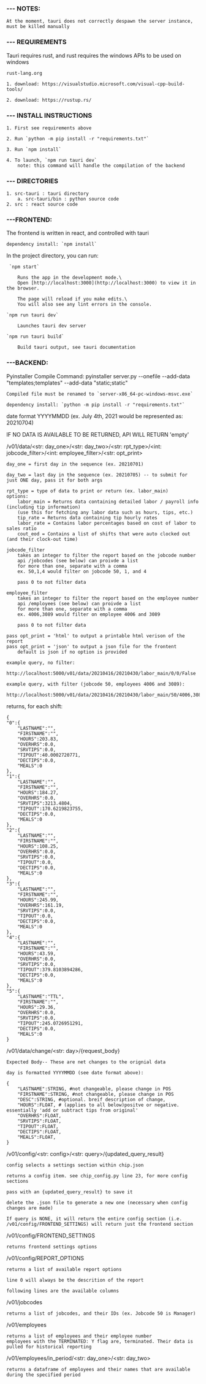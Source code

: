 ### --- NOTES:

    At the moment, tauri does not correctly despawn the server instance, must be killed manually

### --- REQUIREMENTS

Tauri requires rust, and rust requires the windows APIs to be used on windows

    rust-lang.org

    1. download: https://visualstudio.microsoft.com/visual-cpp-build-tools/

    2. download: https://rustup.rs/


### --- INSTALL INSTRUCTIONS

    1. First see requirements above

    2. Run `python -m pip install -r "requirements.txt"`

    3. Run `npm install`

    4. To launch, `npm run tauri dev`
        note: this command will handle the compilation of the backend


### --- DIRECTORIES

    1. src-tauri : tauri directory
        a. src-tauri/bin : python source code
    2. src : react source code

### ---FRONTEND:

The frontend is written in react, and controlled with tauri

    dependency install: `npm install`

In the project directory, you can run:

     `npm start`

        Runs the app in the development mode.\
        Open [http://localhost:3000](http://localhost:3000) to view it in the browser.

        The page will reload if you make edits.\
        You will also see any lint errors in the console.

    `npm run tauri dev`

        Launches tauri dev server

    `npm run tauri build`

        Build tauri output, see tauri documentation

### ---BACKEND:

Pyinstaller Compile Command: 
pyinstaller server.py --onefile --add-data "templates;templates" --add-data "static;static"  

    Compiled file must be renamed to `server-x86_64-pc-windows-msvc.exe`

    dependency install: `python -m pip install -r "requirements.txt"`

date format YYYYMMDD (ex. July 4th, 2021 would be represented as: 20210704)

IF NO DATA IS AVAILABLE TO BE RETURNED, API WILL RETURN 'empty'

/v01/data/<str: day_one>/<str: day_two>/<str: rpt_type>/<int: jobcode_filter>/<int: employee_filter>/<str: opt_print>

    day_one = first day in the sequence (ex. 20210701)

    day_two = last day in the sequence (ex. 20210705) -- to submit for just ONE day, pass it for both args

    rpt_type = type of data to print or return (ex. labor_main) 
    options: 
        labor_main = Returns data containing detailed labor / payroll info (including tip information) 
        (use this for fetching any labor data such as hours, tips, etc.)
        tip_rate = Returns data containing tip hourly rates
        labor_rate = Contains labor percentages based on cost of labor to sales ratio
        cout_eod = Contains a list of shifts that were auto clocked out (and their clock-out time)
    
    jobcode_filter
        takes an integer to filter the report based on the jobcode number
        api /jobcodes (see below) can proivde a list
        for more than one, separate with a comma
        ex. 50,1,4 would filter on jobcode 50, 1, and 4

        pass 0 to not filter data

    employee_filter
        takes an integer to filter the report based on the employee number
        api /employees (see below) can proivde a list
        for more than one, separate with a comma
        ex. 4006,3089 would filter on employee 4006 and 3089
        
        pass 0 to not filter data

    pass opt_print = 'html' to output a printable html verison of the report
    pass opt_print = 'json' to output a json file for the frontent
        default is json if no option is provided

    example query, no filter: 
        http://localhost:5000/v01/data/20210416/20210430/labor_main/0/0/False

    example query, with filter (jobcode 50, employees 4006 and 3089): 
        http://localhost:5000/v01/data/20210416/20210430/labor_main/50/4006,3089/False

returns, for each shift:

    {
    "0":{
        "LASTNAME":"",
        "FIRSTNAME":"",
        "HOURS":203.83,
        "OVERHRS":0.0,
        "SRVTIPS":0.0,
        "TIPOUT":40.0002720771,
        "DECTIPS":0.0,
        "MEALS":0
    },
    "1":{
        "LASTNAME":"",
        "FIRSTNAME":"",
        "HOURS":184.27,
        "OVERHRS":0.0,
        "SRVTIPS":3213.4804,
        "TIPOUT":170.6219823755,
        "DECTIPS":0.0,
        "MEALS":0
    },
    "2":{
        "LASTNAME":"",
        "FIRSTNAME":"",
        "HOURS":108.25,
        "OVERHRS":0.0,
        "SRVTIPS":0.0,
        "TIPOUT":0.0,
        "DECTIPS":0.0,
        "MEALS":0
    },
    "3":{
        "LASTNAME":"",
        "FIRSTNAME":"",
        "HOURS":245.99,
        "OVERHRS":161.19,
        "SRVTIPS":0.0,
        "TIPOUT":0.0,
        "DECTIPS":0.0,
        "MEALS":0
    },
    "4":{
        "LASTNAME":"",
        "FIRSTNAME":"",
        "HOURS":43.59,
        "OVERHRS":0.0,
        "SRVTIPS":0.0,
        "TIPOUT":379.8103894286,
        "DECTIPS":0.0,
        "MEALS":0
    },
    "5":{
        "LASTNAME":"TTL",
        "FIRSTNAME":"",
        "HOURS":29.36,
        "OVERHRS":0.0,
        "SRVTIPS":0.0,
        "TIPOUT":245.0726951291,
        "DECTIPS":0.0,
        "MEALS":0
    }


/v01/data/change/<str: day>/{request_body}

    Expected Body-- These are net changes to the orignial data

    day is formatted YYYYMMDD (see date format above):

    {
        "LASTNAME":STRING, #not changeable, please change in POS
        "FIRSTNAME":STRING, #not changeable, please change in POS
        "DESC":STRING, #optional. breif description of change, 
        "HOURS":FLOAT, # (applies to all below)positve or negative. essentially 'add or subtract tips from original' 
        "OVERHRS":FLOAT,
        "SRVTIPS":FLOAT,
        "TIPOUT":FLOAT,
        "DECTIPS":FLOAT,
        "MEALS":FLOAT,
    }

/v01/config/<str: config>/<str: query>/{updated_query_result}

    config selects a settings section within chip.json

    returns a config item. see chip_config.py line 23, for more config sections

    pass with an {updated_query_result} to save it

    delete the .json file to generate a new one (necessary when config changes are made)

    If query is NONE, it will return the entire config section (i.e. /v01/config/FRONTEND_SETTINGS) will return just the frontend section

/v01/config/FRONTEND_SETTINGS

    returns frontend settings options

/v01/config/REPORT_OPTIONS

    returns a list of available report options

    line 0 will always be the descrition of the report

    following lines are the available columns

/v01/jobcodes

    returns a list of jobcodes, and their IDs (ex. Jobcode 50 is Manager)

/v01/employees

    returns a list of employees and their employee number
    employees with the TERMINATED: Y flag are, terminated. Their data is pulled for historical reporting

/v01/employees/in_period/<str: day_one>/<str: day_two>
    
    returns a dataframe of employees and their names that are available during the specified period